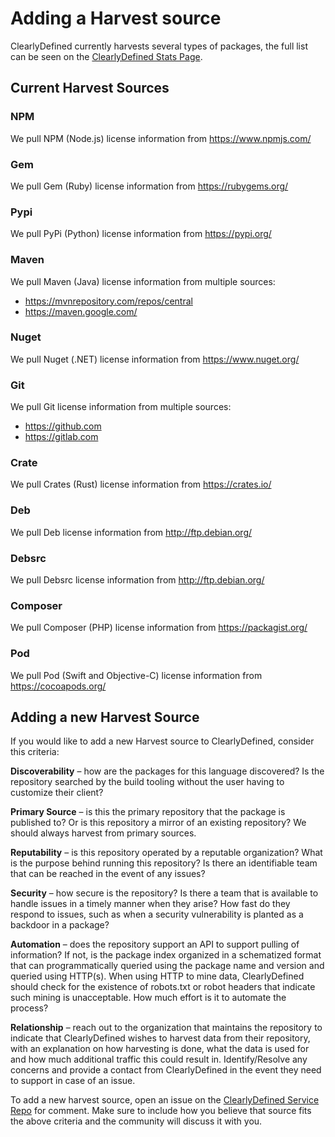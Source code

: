 # Adding a Harvest source

ClearlyDefined currently harvests several types of packages, the full list can be seen on the [ClearlyDefined Stats Page](https://clearlydefined.io/stats).

## Current Harvest Sources

### NPM

We pull NPM (Node.js) license information from https://www.npmjs.com/

### Gem

We pull Gem (Ruby) license information from https://rubygems.org/

### Pypi

We pull PyPi (Python) license information from https://pypi.org/

### Maven

We pull Maven (Java) license information from multiple sources:

* https://mvnrepository.com/repos/central
* https://maven.google.com/

### Nuget

We pull Nuget (.NET) license information from https://www.nuget.org/

### Git

We pull Git license information from multiple sources:

* https://github.com
* https://gitlab.com

### Crate

We pull Crates (Rust) license information from https://crates.io/

### Deb

We pull Deb license information from http://ftp.debian.org/

### Debsrc

We pull Debsrc license information from http://ftp.debian.org/

### Composer

We pull Composer (PHP) license information from https://packagist.org/

### Pod

We pull Pod (Swift and Objective-C) license information from https://cocoapods.org/

## Adding a new Harvest Source

If you would like to add a new Harvest source to ClearlyDefined, consider this criteria:

**Discoverability** – how are the packages for this language discovered? Is the repository searched by the build tooling without the user having to customize their client?

**Primary Source** – is this the primary repository that the package is published to? Or is this repository a mirror of an existing repository? We should always harvest from primary sources.

**Reputability** – is this repository operated by a reputable organization? What is the purpose behind running this repository? Is there an identifiable team that can be reached in the event of any issues?

**Security** – how secure is the repository? Is there a team that is available to handle issues in a timely manner when they arise? How fast do they respond to issues, such as when a security vulnerability is planted as a backdoor in a package?

**Automation** – does the repository support an API to support pulling of information? If not, is the package index organized in a schematized format that can programmatically queried using the package name and version and queried using HTTP(s). When using HTTP to mine data, ClearlyDefined should check for the existence of robots.txt or robot headers that indicate such mining is unacceptable. How much effort is it to automate the process?

**Relationship** – reach out to the organization that maintains the repository to indicate that ClearlyDefined wishes to harvest data from their repository, with an explanation on how harvesting is done, what the data is used for and how much additional traffic this could result in. Identify/Resolve any concerns and provide a contact from ClearlyDefined in the event they need to support in case of an issue.

To add a new harvest source, open an issue on the [ClearlyDefined Service Repo](https://github.com/clearlydefined/service) for comment. Make sure to include how you believe that source fits the above criteria and the community will discuss it with you.
